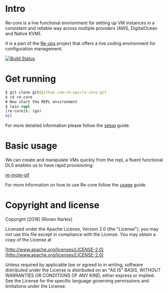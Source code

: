 # Intro

Re-core is a live functional environment for setting up VM instances in a consistent and reliable way across multiple providers (AWS, DigitalOcean and Native KVM).

It is a part of the [Re-ops](https://re-ops.github.io/re-ops/) project that offers a live coding environment for configuration management.

[![Build Status](https://travis-ci.org/re-ops/re-core.png)](https://travis-ci.org/re-ops/re-core)

# Get running

```clojure
$ git clone git@github.com:re-ops/re-core.git
$ cd re-core
# Now start the REPL environment
$ lein repl
[re-core]λ: (go)
nil
```

For more detailed information please follow the [setup](https://re-ops.github.io/re-docs/setup/re-core.html#intro) guide.

# Basic usage

We can create and manipulate VMs quickly from the repl, a fluent functional DLS enables us to have rapid provisioning:

[re-mote-gif](https://re-ops.github.io/re-one/gifs/re-core.gif)

For more information on how to use Re-core follow the [usage](https://re-ops.github.io/re-docs/usage/#re-core) guide.

# Copyright and license

Copyright [2018] [Ronen Narkis]

Licensed under the Apache License, Version 2.0 (the "License");
you may not use this file except in compliance with the License.
You may obtain a copy of the License at

  [http://www.apache.org/licenses/LICENSE-2.0](http://www.apache.org/licenses/LICENSE-2.0)

Unless required by applicable law or agreed to in writing, software
distributed under the License is distributed on an "AS IS" BASIS,
WITHOUT WARRANTIES OR CONDITIONS OF ANY KIND, either express or implied.
See the License for the specific language governing permissions and
limitations under the License.

